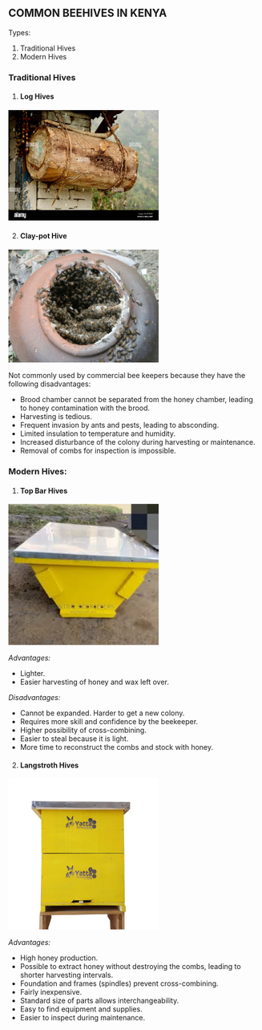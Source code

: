## COMMON BEEHIVES IN KENYA

Types:
1. Traditional Hives
2. Modern Hives
   

### Traditional Hives
1. #### Log Hives
<img src="./assests/images/log-hive-occupied-and-covered.JPG" alt="Alt Text" width="300"/>

2. #### Clay-pot Hive
<img src="./assests/images/clay-pot-hive.jpeg" alt="Alt Text" width="300"/>

Not commonly used by commercial bee keepers because they have the following disadvantages:
 - Brood chamber cannot be separated from the honey chamber, leading to honey contamination with the brood.
 - Harvesting is tedious.
 - Frequent invasion by ants and pests, leading to absconding.
 - Limited insulation to temperature and humidity.
 - Increased disturbance of the colony during harvesting or maintenance.
 - Removal of combs for inspection is impossible.



### Modern Hives:

1. #### Top Bar Hives
<img src="./assests/images/top-bar-covered.jpeg" alt="Alt Text" width="300"/>

*Advantages:*
  - Lighter.
  - Easier harvesting of honey and wax left over.
  <!-- Mile defense.-->

*Disadvantages:*
  - Cannot be expanded. Harder to get a new colony.
  - Requires more skill and confidence by the beekeeper.
  - Higher possibility of cross-combining.
  - Easier to steal because it is light.
  - More time to reconstruct the combs and stock with honey.

2. #### Langstroth Hives
<img src="./assests/images/langstroth-Beehive2.jpeg" alt="Alt Text" width="300"/>

*Advantages:*
  - High honey production.
  - Possible to extract honey without destroying the combs, leading to shorter harvesting intervals.
  - Foundation and frames (spindles) prevent cross-combining.
  - Fairly inexpensive.
  - Standard size of parts allows interchangeability.
  - Easy to find equipment and supplies.
  - Easier to inspect during maintenance.

